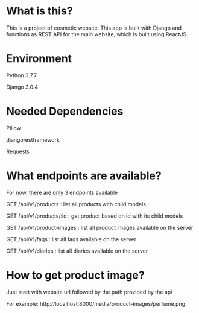 # What is this?

This is a project of cosmetic website. This app is built with Django and functions as REST API for the main website, which is built using ReactJS.

# Environment

Python 3.7.7

Django 3.0.4

# Needed Dependencies

Pillow

djangorestframework

Requests

# What endpoints are available?

For now, there are only 3 endpoints available

GET /api/v1/products : list all products with child models

GET /api/v1/products/:id : get product based on id with its child models

GET /api/v1/product-images : list all product images available on the server

GET /api/v1/faqs : list all faqs available on the server

GET /api/v1/diaries : list all diaries available on the server


# How to get product image?

Just start with website url followed by the path provided by the api

For example: http://localhost:8000/media/product-images/perfume.png
